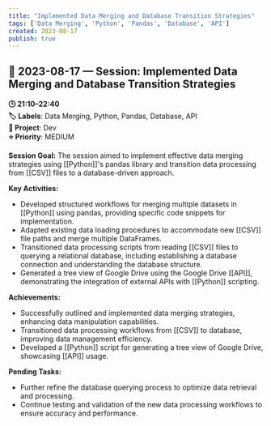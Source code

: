 ```yaml
---
title: "Implemented Data Merging and Database Transition Strategies"
tags: ['Data Merging', 'Python', 'Pandas', 'Database', 'API']
created: 2023-08-17
publish: true
---
```


## 📅 2023-08-17 — Session: Implemented Data Merging and Database Transition Strategies

**🕒 21:10–22:40**  
**🏷️ Labels**: Data Merging, Python, Pandas, Database, API  
**📂 Project**: Dev  
**⭐ Priority**: MEDIUM  


**Session Goal:**
The session aimed to implement effective data merging strategies using [[Python]]'s pandas library and transition data processing from [[CSV]] files to a database-driven approach.

**Key Activities:**
- Developed structured workflows for merging multiple datasets in [[Python]] using pandas, providing specific code snippets for implementation.
- Adapted existing data loading procedures to accommodate new [[CSV]] file paths and merge multiple DataFrames.
- Transitioned data processing scripts from reading [[CSV]] files to querying a relational database, including establishing a database connection and understanding the database structure.
- Generated a tree view of Google Drive using the Google Drive [[API]], demonstrating the integration of external APIs with [[Python]] scripting.

**Achievements:**
- Successfully outlined and implemented data merging strategies, enhancing data manipulation capabilities.
- Transitioned data processing workflows from [[CSV]] to database, improving data management efficiency.
- Developed a [[Python]] script for generating a tree view of Google Drive, showcasing [[API]] usage.

**Pending Tasks:**
- Further refine the database querying process to optimize data retrieval and processing.
- Continue testing and validation of the new data processing workflows to ensure accuracy and performance.
